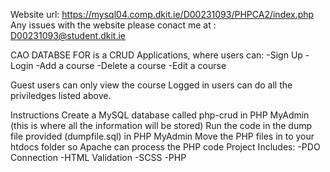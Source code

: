 Website url: https://mysql04.comp.dkit.ie/D00231093/PHPCA2/index.php
Any issues with the website please conact me at : D00231093@student.dkit.ie

CAO DATABSE FOR is a CRUD Applications, where users can:
-Sign Up 
-Login 
-Add a course
-Delete a course 
-Edit a course

Guest users can only view the course
Logged in users can do all the priviledges listed above.

Instructions
Create a MySQL database called php-crud in PHP MyAdmin (this is where all the information will be stored)
Run the code in the dump file provided (dumpfile.sql) in PHP MyAdmin
Move the PHP files in to your htdocs folder so Apache can process the PHP code
Project Includes: -PDO Connection -HTML Validation -SCSS -PHP
